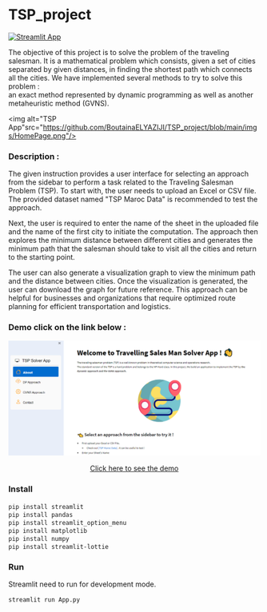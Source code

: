 # TSP_project
[![Streamlit App](https://static.streamlit.io/badges/streamlit_badge_black_white.svg)](https://boutainaelyaziji-tsp-project-app-cod2bj.streamlit.app/)


The objective of this project is to solve the problem of the traveling salesman. It is a
mathematical problem which consists, given a set of cities separated by given distances,
in finding the shortest path which connects all the cities.
We have implemented several methods to try to solve this problem :<br/> an exact method
represented by dynamic programming as well as another metaheuristic method (GVNS).

<img alt="TSP App"src="https://github.com/BoutainaELYAZIJI/TSP_project/blob/main/imgs/HomePage.png"/>

### Description : 
<p>
The given instruction provides a user interface for selecting an approach from the sidebar to perform a task related to the Traveling Salesman Problem (TSP). To start with, the user needs to upload an Excel or CSV file. The provided dataset named "TSP Maroc Data" is recommended to test the approach.
</p>
<p>
Next, the user is required to enter the name of the sheet in the uploaded file and the name of the first city to initiate the computation. The approach then explores the minimum distance between different cities and generates the minimum path that the salesman should take to visit all the cities and return to the starting point.
</p>
<p>
The user can also generate a visualization graph to view the minimum path and the distance between cities. Once the visualization is generated, the user can download the graph for future reference. This approach can be helpful for businesses and organizations that require optimized route planning for efficient transportation and logistics.
 
</p>

### Demo  __click on the link below__ :
 
<div align="center" >

<a style href="https://boutainaelyaziji-tsp-project-app-cod2bj.streamlit.app/" >
<img  src="https://github.com/BoutainaELYAZIJI/TSP_project/blob/main/imgs/HomePage.png" >
<p>Click here to see the demo</p>
</a>

</div>

### Install

```shell script
pip install streamlit
pip install pandas 
pip install streamlit_option_menu
pip install matplotlib
pip install numpy
pip install streamlit-lottie

```

### Run

Streamlit need to run for development mode.

```shell script
streamlit run App.py
```


